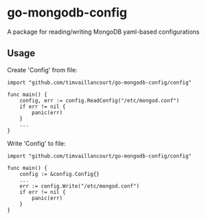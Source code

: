 # go-mongodb-config
A package for reading/writing MongoDB yaml-based configurations

## Usage
Create 'Config' from file:
```
import "github.com/timvaillancourt/go-mongodb-config/config"

func main() {
	config, err := config.ReadConfig("/etc/mongod.conf")
	if err != nil {
		panic(err)
	}
	...
}
```

Write 'Config' to file:

```
import "github.com/timvaillancourt/go-mongodb-config/config"
 
func main() {
	config := &config.Config{}
	...
	err := config.Write("/etc/mongod.conf")
	if err != nil {
		panic(err)
	}
}
```
